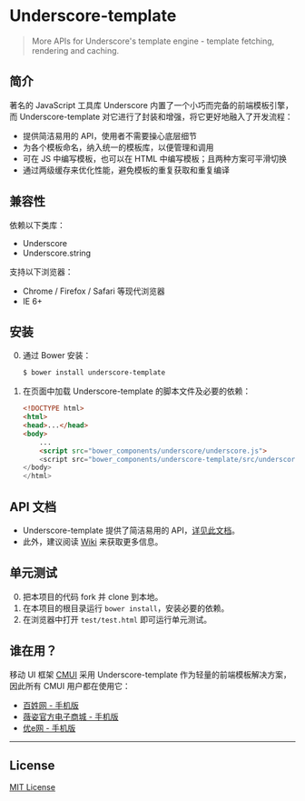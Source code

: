 # Underscore-template

> More APIs for Underscore's template engine - template fetching, rendering and caching.

## 简介

著名的 JavaScript 工具库 Underscore 内置了一个小巧而完备的前端模板引擎，而 Underscore-template 对它进行了封装和增强，将它更好地融入了开发流程：

* 提供简洁易用的 API，使用者不需要操心底层细节
* 为各个模板命名，纳入统一的模板库，以便管理和调用
* 可在 JS 中编写模板，也可以在 HTML 中编写模板；且两种方案可平滑切换
* 通过两级缓存来优化性能，避免模板的重复获取和重复编译

## 兼容性

依赖以下类库：

* Underscore
* Underscore.string

支持以下浏览器：

* Chrome / Firefox / Safari 等现代浏览器
* IE 6+

## 安装

0. 通过 Bower 安装：
	```sh
	$ bower install underscore-template
	```

0. 在页面中加载 Underscore-template 的脚本文件及必要的依赖：
	```html
	<!DOCTYPE html>
	<html>
	<head>...</head>
	<body>
		...
		<script src="bower_components/underscore/underscore.js">
		<script src="bower_components/underscore-template/src/underscore-template.js">
	</body>
	</html>
	```

## API 文档

* Underscore-template 提供了简洁易用的 API，[详见此文档](https://github.com/cssmagic/underscore-template/issues/5)。
* 此外，建议阅读 [Wiki](https://github.com/cssmagic/underscore-template/wiki) 来获取更多信息。

## 单元测试

0. 把本项目的代码 fork 并 clone 到本地。
0. 在本项目的根目录运行 `bower install`，安装必要的依赖。
0. 在浏览器中打开 `test/test.html` 即可运行单元测试。

## 谁在用？

移动 UI 框架 [CMUI](https://github.com/CMUI/CMUI) 采用 Underscore-template 作为轻量的前端模板解决方案，因此所有 CMUI 用户都在使用它：

* [百姓网 - 手机版](http://m.baixing.com/)
* [薇姿官方电子商城 - 手机版](http://m.vichy.com.cn/)
* [优e网 - 手机版](http://m.uemall.com/)

***

## License

[MIT License](http://www.opensource.org/licenses/mit-license.php)
